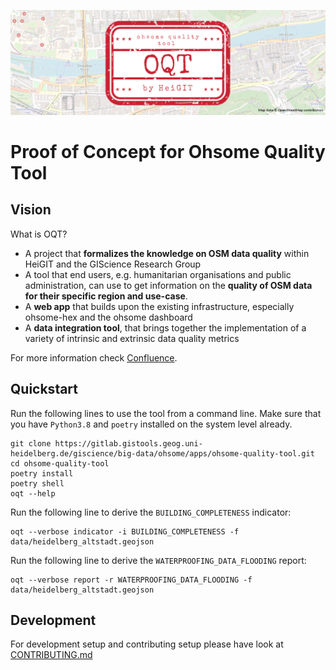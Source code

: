 ![oqt_header](logo/oqt_header.png)

# Proof of Concept for Ohsome Quality Tool

## Vision
What is OQT?
* A project that **formalizes the knowledge on OSM data quality** within HeiGIT and the GIScience Research Group
* A tool that end users, e.g. humanitarian organisations and public administration, can use to get information on the **quality of OSM data for their specific region and use-case**.
* A **web app** that builds upon the existing infrastructure, especially ohsome-hex and the ohsome dashboard
* A **data integration tool**, that brings together the implementation of a variety of intrinsic and extrinsic data quality metrics

For more information check [Confluence](https://confluence.gistools.geog.uni-heidelberg.de/display/oshdb/The+ohsome+Quality+Tool).

## Quickstart
Run the following lines to use the tool from a command line. Make sure that you have `Python3.8` and `poetry` installed on the system level already.
```
git clone https://gitlab.gistools.geog.uni-heidelberg.de/giscience/big-data/ohsome/apps/ohsome-quality-tool.git
cd ohsome-quality-tool
poetry install
poetry shell
oqt --help
```

Run the following line to derive the `BUILDING_COMPLETENESS` indicator:
```
oqt --verbose indicator -i BUILDING_COMPLETENESS -f data/heidelberg_altstadt.geojson 
```

Run the following line to derive the `WATERPROOFING_DATA_FLOODING` report:
```
oqt --verbose report -r WATERPROOFING_DATA_FLOODING -f data/heidelberg_altstadt.geojson
```

## Development
For development setup and contributing setup please have look at [CONTRIBUTING.md](CONTRIBUTING.md)


